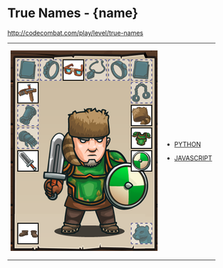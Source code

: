 # True Names  - {name} 

http://codecombat.com/play/level/true-names
<table>
<tr>
<td>

![Hero Picture](hero.png?raw=true "Hero Picture")

</td>
<td>
<ul>
<li>

[PYTHON](TrueNames.py)

</li>
<li>

[JAVASCRIPT](TrueNames.js)

</li>
</td>
</tr>
<table>